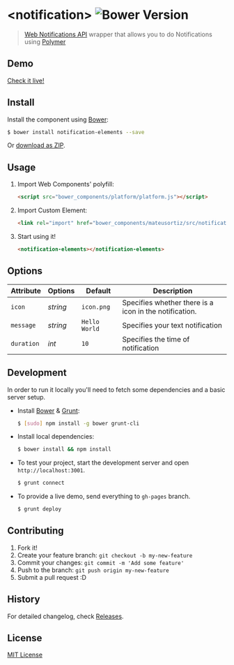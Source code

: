 # &lt;notification&gt; ![Bower Version](http://img.shields.io/badge/Bower%20package-0.1.0-green.svg)

> [Web Notifications API](http://www.w3.org/TR/notifications/) wrapper that allows you to do Notifications using [Polymer](http://www.polymer-project.org)


## Demo

[Check it live!](http://mateusortiz.github.io/notification-elements)

## Install

Install the component using [Bower](http://bower.io/):

```sh
$ bower install notification-elements --save
```

Or [download as ZIP](https://github.com/mateusortiz/notification-elements/archive/master.zip).

## Usage

1. Import Web Components' polyfill:

    ```html
    <script src="bower_components/platform/platform.js"></script>
    ```

2. Import Custom Element:

    ```html
    <link rel="import" href="bower_components/mateusortiz/src/notification-elements.html">
    ```

3. Start using it!

    ```html
    <notification-elements></notification-elements>
    ```

## Options

Attribute     | Options     | Default      | Description
---           | ---         | ---          | ---
`icon`         | *string*    | `icon.png`        | Specifies whether there is a icon in the notification.
`message`         | *string*    | `Hello World`        | Specifies your text notification
`duration`         | *int*    | `10`        | Specifies the time of notification

## Development

In order to run it locally you'll need to fetch some dependencies and a basic server setup.

* Install [Bower](http://bower.io/) & [Grunt](http://gruntjs.com/):

    ```sh
    $ [sudo] npm install -g bower grunt-cli
    ```

* Install local dependencies:

    ```sh
    $ bower install && npm install
    ```

* To test your project, start the development server and open `http://localhost:3001`.

    ```sh
    $ grunt connect
    ```

* To provide a live demo, send everything to `gh-pages` branch.

    ```sh
    $ grunt deploy
    ```

## Contributing

1. Fork it!
2. Create your feature branch: `git checkout -b my-new-feature`
3. Commit your changes: `git commit -m 'Add some feature'`
4. Push to the branch: `git push origin my-new-feature`
5. Submit a pull request :D

## History

For detailed changelog, check [Releases](https://github.com/mateusortiz/notification-elements/releases).

## License

[MIT License](http://opensource.org/licenses/MIT)
